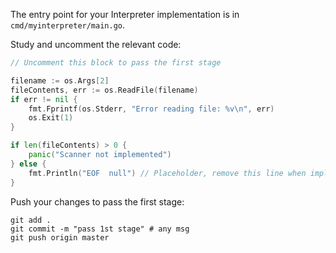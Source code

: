 The entry point for your Interpreter implementation is in `cmd/myinterpreter/main.go`.

Study and uncomment the relevant code: 

```go
// Uncomment this block to pass the first stage

filename := os.Args[2]
fileContents, err := os.ReadFile(filename)
if err != nil {
	fmt.Fprintf(os.Stderr, "Error reading file: %v\n", err)
	os.Exit(1)
}

if len(fileContents) > 0 {
	panic("Scanner not implemented")
} else {
	fmt.Println("EOF  null") // Placeholder, remove this line when implementing the scanner
}
```

Push your changes to pass the first stage:

```
git add .
git commit -m "pass 1st stage" # any msg
git push origin master
```
